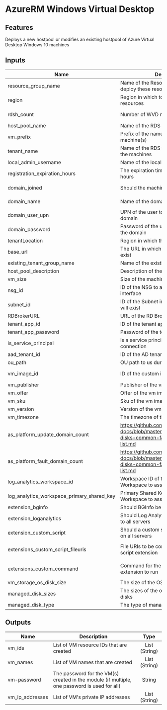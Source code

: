 # AzureRM Windows Virtual Desktop

## Features

Deploys a new hostpool or modifies an existing hostpool of Azure Virtual Desktop Windows 10 machines

## Inputs

| Name | Description | Type | Default | Required |
|------|-------------|:----:|:-----:|:-----:|
|resource_group_name|Name of the Resource Group in which to deploy these resources|String|-|Yes|
|region|Region in which to deploy these resources|String|-|Yes|
|rdsh_count|Number of WVD machines to deploy|Int|1|Only if deploying more than 1|
|host_pool_name|Name of the RDS host pool|String|-|Yes|
|vm_prefix|Prefix of the name of the WVD machine(s)|String|-|Yes|
|tenant_name|Name of the RDS tenant associated with the machines|String|-|Yes|
|local_admin_username|Name of the local admin account|String|rdshadm|No|
|registration_expiration_hours|The expiration time for registration in hours|String|48|No|
|domain_joined|Should the machine join a domain|String (Bool)|true|No|
|domain_name|Name of the domain to join|String|-|If `domain_joined` is set to `true`|
|domain_user_upn|UPN of the user to authenticate with the domain|String|-|If `domain_joined` is set to `true`|
|domain_password|Password of the user to authenticate with the domain|String|-|If `domain_joined` is set to `true`|
|tenantLocation|Region in which the RDS tenant exists|String|eastus|No|
|base_url|The URL in which the RDS components exist|String|<https://raw.githubusercontent.com/Azure/RDS-Templates/master/wvd-templates>|No|
|existing_tenant_group_name|Name of the existing tenant group|String|Default Tenant Group|No|
|host_pool_description|Description of the RDS host pool|String|Created through Terraform template|No|
|vm_size|Size of the machine to deploy|String|Standard_F2s|No|
|nsg_id|ID of the NSG to associate the network interface|String|-|No|
|subnet_id|ID of the Subnet in which the machines will exist|String|-|Yes|
|RDBrokerURL|URL of the RD Broker|String|<https://rdbroker.wvd.microsoft.com>|No|
|tenant_app_id|ID of the tenant app|String|-|Yes|
|tenant_app_password|Password of the tenant app|String|-|Yes|
|is_service_principal|Is a service principal used for RDS connection|String|true|No|
|aad_tenant_id|ID of the AD tenant|String|-|Yes|
|ou_path|OU path to us during domain join|String|-|Yes|
|vm_image_id|ID of the custom image to use|String|-|If no vm image attributes are set|
|vm_publisher|Publisher of the vm image|String|-|If `vm_image_id` is not set|
|vm_offer|Offer of the vm image|String|-|If `vm_image_id` is not set|
|vm_sku|Sku of the vm image|String|-|If `vm_image_id` is not set|
|vm_version|Version of the vm image|String|-|If `vm_image_id` is not set|
|vm_timezone|The timezone of the vms|String|-|Yes|
|as_platform_update_domain_count|<https://github.com/MicrosoftDocs/azure-docs/blob/master/includes/managed-disks-common-fault-domain-region-list.md>|Int|5|No|
|as_platform_fault_domain_count|<https://github.com/MicrosoftDocs/azure-docs/blob/master/includes/managed-disks-common-fault-domain-region-list.md>|Int|3|No|
|log_analytics_workspace_id|Workspace ID of the Log Analytics Workspace to associate the VMs with|String|-|Yes|
|log_analytics_workspace_primary_shared_key|Primary Shared Key of the Log Analytics Workspace to associate the VMs with|String|-|Yes|
|extension_bginfo|Should BGInfo be attached to all servers|String|true|No|
|extension_loganalytics|Should Log Analytics agent be attached to all servers|String|true|No|
|extension_custom_script|Should a custom script extension be run on all servers|String|false|No|
|extensions_custom_script_fileuris|File URIs to be consumed by the custom script extension|List (String)|-|If `extension_custom_script` is set to `true`|
|extensions_custom_command|Command for the custom script extension to run|String|-|If `extension_custom_script` is set to `true`|
|vm_storage_os_disk_size|The size of the OS disk|String|128|No|
|managed_disk_sizes|The sizes of the optional manged data disks|List (String)|-|No|
|managed_disk_type|The type of managed disk(s) to attach|String|Standard_LRS|No|

## Outputs

| Name | Description | Type |
|------|-------------|:----:|
|vm_ids|List of VM resource IDs that are created|List (String)|
|vm_names|List of VM names that are created|List (String)|
|vm-password|The password for the VM(s) created in the module (if multiple, one password is used for all)|String|
|vm_ip_addresses|List of VM's private IP addresses|List (String)|
